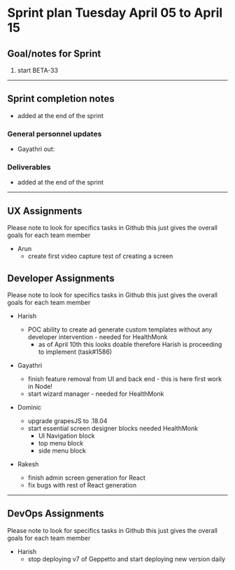# Sprint plan Tuesday April 05 to April 15

## Goal/notes for Sprint

1. start BETA-33

---

## Sprint completion notes

- added at the end of the sprint

### General personnel updates

- Gayathri out:

### Deliverables

- added at the end of the sprint

---

## UX Assignments

Please note to look for specifics tasks in Github this just gives the overall goals for each team member

- Arun
  - create first video capture test of creating a screen
 

## Developer Assignments

Please note to look for specifics tasks in Github this just gives the overall goals for each team member

- Harish
  - POC ability to create ad generate custom templates without any developer intervention - needed for HealthMonk
    - as of April 10th this looks doable therefore Harish is proceeding to implement (task#1586)

- Gayathri
  - finish feature removal from UI and back end - this is here first work in Node!
  - start wizard manager - needed for HealthMonk

- Dominic
  - upgrade grapesJS to .18.04
  - start essential screen designer blocks needed HealthMonk
    - UI Navigation block
    - top menu block
    - side menu block

- Rakesh
  - finish admin screen generation for React
  - fix bugs with rest of React generation


---

## DevOps Assignments

Please note to look for specifics tasks in Github this just gives the overall goals for each team member

- Harish
  - stop deploying v7 of Geppetto and start deploying new version daily